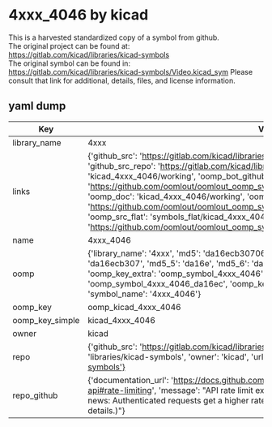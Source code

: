 # 4xxx_4046 by kicad  
This is a harvested standardized copy of a symbol from github.  
The original project can be found at:  
https://gitlab.com/kicad/libraries/kicad-symbols  
The original symbol can be found in:
https://gitlab.com/kicad/libraries/kicad-symbols/Video.kicad_sym
Please consult that link for additional, details, files, and license information.  
## yaml dump  
| Key | Value |  
| --- | --- |  
| library_name | 4xxx |  
| links | {'github_src': 'https://gitlab.com/kicad/libraries/kicad-symbols/Video.kicad_sym', 'github_src_repo': 'https://gitlab.com/kicad/libraries/kicad-symbols', 'oomp_bot': 'kicad_4xxx_4046/working', 'oomp_bot_github': 'https://github.com/oomlout/oomlout_oomp_symbol_bot/tree/main/kicad_4xxx_4046/working', 'oomp_doc': 'kicad_4xxx_4046/working', 'oomp_doc_github': 'https://github.com/oomlout/oomlout_oomp_symbol_doc/tree/main/kicad_4xxx_4046/working', 'oomp_src_flat': 'symbols_flat/kicad_4xxx_4046/working', 'oomp_src_flat_github': 'https://github.com/oomlout/oomlout_oomp_symbol_src/tree/main/kicad_4xxx_4046/working'} |  
| name | 4xxx_4046 |  
| oomp | {'library_name': '4xxx', 'md5': 'da16ecb307068eaaa2a33e925bdcb68f', 'md5_10': 'da16ecb307', 'md5_5': 'da16e', 'md5_6': 'da16ec', 'oomp_key': 'oomp_4xxx_4046', 'oomp_key_extra': 'oomp_symbol_4xxx_4046', 'oomp_key_full': 'oomp_symbol_4xxx_4046_da16ec', 'oomp_key_simple': '4xxx_4046', 'owner_name': 'kicad', 'symbol_name': '4xxx_4046'} |  
| oomp_key | oomp_kicad_4xxx_4046 |  
| oomp_key_simple | kicad_4xxx_4046 |  
| owner | kicad |  
| repo | {'github_src': 'https://gitlab.com/kicad/libraries/kicad-symbols/Video.kicad_sym', 'name': 'libraries/kicad-symbols', 'owner': 'kicad', 'url': 'https://gitlab.com/kicad/libraries/kicad-symbols'} |  
| repo_github | {'documentation_url': 'https://docs.github.com/rest/overview/resources-in-the-rest-api#rate-limiting', 'message': "API rate limit exceeded for 84.66.173.59. (But here's the good news: Authenticated requests get a higher rate limit. Check out the documentation for more details.)"} |  

